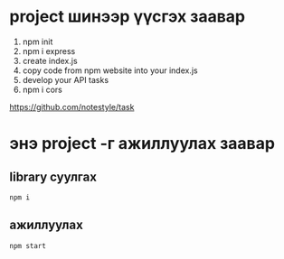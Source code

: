 # project шинээр үүсгэх заавар

1. npm init
2. npm i express
3. create index.js
4. copy code from npm website into your index.js
5. develop your API tasks
6. npm i cors

https://github.com/notestyle/task

# энэ project -г ажиллуулах заавар

## library суулгах

`npm i`

## ажиллуулах

`npm start`
